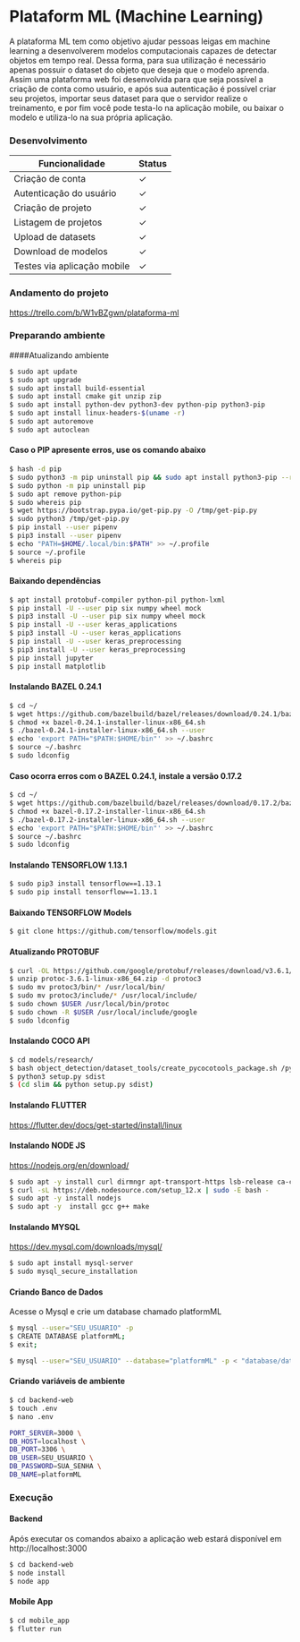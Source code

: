 # Plataform ML (Machine Learning)

A plataforma ML tem como objetivo ajudar pessoas leigas em machine learning a desenvolverem modelos computacionais capazes de detectar objetos em tempo real.
Dessa forma, para sua utilização é necessário apenas possuir o dataset do objeto que deseja que o modelo aprenda. Assim uma plataforma web foi desenvolvida para que seja possível a criação de conta como usuário, e após sua autenticação é possível criar seu projetos, importar seus dataset para que o servidor realize o treinamento, e por fim você pode testa-lo na aplicação mobile, ou baixar o modelo e utiliza-lo na sua própria aplicação.

### Desenvolvimento
| Funcionalidade | Status |
| ------ | ------ |
| Criação de conta | ✓ |
| Autenticação do usuário | ✓ |
| Criação de projeto | ✓ |
| Listagem de projetos | ✓ |
| Upload de datasets | ✓ |
| Download de modelos | ✓ |
| Testes via aplicação mobile | ✓ |

 
 ### Andamento do projeto
https://trello.com/b/W1vBZgwn/plataforma-ml

### Preparando ambiente

####Atualizando ambiente
```sh
$ sudo apt update 
$ sudo apt upgrade
$ sudo apt install build-essential 
$ sudo apt install cmake git unzip zip
$ sudo apt install python-dev python3-dev python-pip python3-pip
$ sudo apt install linux-headers-$(uname -r)
$ sudo apt autoremove
$ sudo apt autoclean
```

#### Caso o PIP apresente erros, use os comando abaixo
```sh
$ hash -d pip
$ sudo python3 -m pip uninstall pip && sudo apt install python3-pip --reinstall
$ sudo python -m pip uninstall pip
$ sudo apt remove python-pip
$ sudo whereis pip
$ wget https://bootstrap.pypa.io/get-pip.py -O /tmp/get-pip.py
$ sudo python3 /tmp/get-pip.py
$ pip install --user pipenv
$ pip3 install --user pipenv
$ echo "PATH=$HOME/.local/bin:$PATH" >> ~/.profile
$ source ~/.profile
$ whereis pip
```

#### Baixando dependências
```sh
$ apt install protobuf-compiler python-pil python-lxml
$ pip install -U --user pip six numpy wheel mock
$ pip3 install -U --user pip six numpy wheel mock
$ pip install -U --user keras_applications
$ pip3 install -U --user keras_applications
$ pip install -U --user keras_preprocessing
$ pip3 install -U --user keras_preprocessing
$ pip install jupyter
$ pip install matplotlib
```

#### Instalando BAZEL 0.24.1
```sh
$ cd ~/
$ wget https://github.com/bazelbuild/bazel/releases/download/0.24.1/bazel-0.24.1-installer-linux-x86_64.sh
$ chmod +x bazel-0.24.1-installer-linux-x86_64.sh
$ ./bazel-0.24.1-installer-linux-x86_64.sh --user
$ echo 'export PATH="$PATH:$HOME/bin"' >> ~/.bashrc
$ source ~/.bashrc
$ sudo ldconfig
```

#### Caso ocorra erros com o BAZEL 0.24.1, instale a versão 0.17.2
```sh
$ cd ~/
$ wget https://github.com/bazelbuild/bazel/releases/download/0.17.2/bazel-0.17.2-installer-linux-x86_64.sh
$ chmod +x bazel-0.17.2-installer-linux-x86_64.sh
$ ./bazel-0.17.2-installer-linux-x86_64.sh --user
$ echo 'export PATH="$PATH:$HOME/bin"' >> ~/.bashrc
$ source ~/.bashrc
$ sudo ldconfig
```

#### Instalando TENSORFLOW 1.13.1
```sh
$ sudo pip3 install tensorflow==1.13.1
$ sudo pip install tensorflow==1.13.1
```

#### Baixando TENSORFLOW Models
```sh
$ git clone https://github.com/tensorflow/models.git
```

#### Atualizando PROTOBUF
```sh
$ curl -OL https://github.com/google/protobuf/releases/download/v3.6.1/protoc-3.6.1-linux-x86_64.zip
$ unzip protoc-3.6.1-linux-x86_64.zip -d protoc3
$ sudo mv protoc3/bin/* /usr/local/bin/
$ sudo mv protoc3/include/* /usr/local/include/
$ sudo chown $USER /usr/local/bin/protoc
$ sudo chown -R $USER /usr/local/include/google
$ sudo ldconfig
```

#### Instalando COCO API
```sh
$ cd models/research/
$ bash object_detection/dataset_tools/create_pycocotools_package.sh /pycocotools
$ python3 setup.py sdist
$ (cd slim && python setup.py sdist)
```

#### Instalando FLUTTER
https://flutter.dev/docs/get-started/install/linux

#### Instalando NODE JS
https://nodejs.org/en/download/
```sh
$ sudo apt -y install curl dirmngr apt-transport-https lsb-release ca-certificates
$ curl -sL https://deb.nodesource.com/setup_12.x | sudo -E bash -
$ sudo apt -y install nodejs
$ sudo apt -y  install gcc g++ make
```

#### Instalando MYSQL
https://dev.mysql.com/downloads/mysql/
```sh
$ sudo apt install mysql-server
$ sudo mysql_secure_installation
```

#### Criando Banco de Dados
Acesse o Mysql e crie um database chamado platformML
```sh
$ mysql --user="SEU_USUARIO" -p
$ CREATE DATABASE platformML;
$ exit;
```
```sh
$ mysql --user="SEU_USUARIO" --database="platformML" -p < "database/database.sql"
```

#### Criando variáveis de ambiente
```sh
$ cd backend-web
$ touch .env
$ nano .env
```
```sh
PORT_SERVER=3000 \
DB_HOST=localhost \
DB_PORT=3306 \
DB_USER=SEU_USUARIO \
DB_PASSWORD=SUA_SENHA \
DB_NAME=platformML
```

### Execução

#### Backend
Após executar os comandos abaixo a aplicação web estará disponível em http://localhost:3000
```sh
$ cd backend-web
$ node install
$ node app
```

#### Mobile App
```sh
$ cd mobile_app
$ flutter run
```
